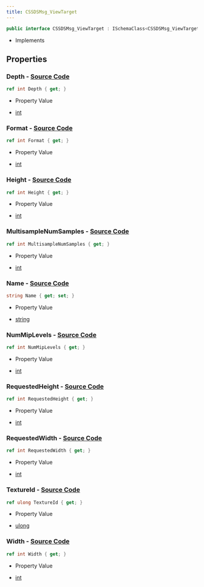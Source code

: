 ```yaml
---
title: CSSDSMsg_ViewTarget
---
```


```csharp
public interface CSSDSMsg_ViewTarget : ISchemaClass<CSSDSMsg_ViewTarget>, ISchemaField, ISchemaClass, INativeHandle
```

- Implements

## Properties

### **Depth** - [Source Code](https://github.com/swiftly-solution/swiftlys2/blob/main/managed/src/SwiftlyS2.Generated/Schemas/Interfaces/CSSDSMsg_ViewTarget.cs#L30)

```csharp
ref int Depth { get; }
```

- Property Value

- [int](https://learn.microsoft.com/dotnet/api/system.int32)

### **Format** - [Source Code](https://github.com/swiftly-solution/swiftlys2/blob/main/managed/src/SwiftlyS2.Generated/Schemas/Interfaces/CSSDSMsg_ViewTarget.cs#L34)

```csharp
ref int Format { get; }
```

- Property Value

- [int](https://learn.microsoft.com/dotnet/api/system.int32)

### **Height** - [Source Code](https://github.com/swiftly-solution/swiftlys2/blob/main/managed/src/SwiftlyS2.Generated/Schemas/Interfaces/CSSDSMsg_ViewTarget.cs#L22)

```csharp
ref int Height { get; }
```

- Property Value

- [int](https://learn.microsoft.com/dotnet/api/system.int32)

### **MultisampleNumSamples** - [Source Code](https://github.com/swiftly-solution/swiftlys2/blob/main/managed/src/SwiftlyS2.Generated/Schemas/Interfaces/CSSDSMsg_ViewTarget.cs#L32)

```csharp
ref int MultisampleNumSamples { get; }
```

- Property Value

- [int](https://learn.microsoft.com/dotnet/api/system.int32)

### **Name** - [Source Code](https://github.com/swiftly-solution/swiftlys2/blob/main/managed/src/SwiftlyS2.Generated/Schemas/Interfaces/CSSDSMsg_ViewTarget.cs#L16)

```csharp
string Name { get; set; }
```

- Property Value

- [string](https://learn.microsoft.com/dotnet/api/system.string)

### **NumMipLevels** - [Source Code](https://github.com/swiftly-solution/swiftlys2/blob/main/managed/src/SwiftlyS2.Generated/Schemas/Interfaces/CSSDSMsg_ViewTarget.cs#L28)

```csharp
ref int NumMipLevels { get; }
```

- Property Value

- [int](https://learn.microsoft.com/dotnet/api/system.int32)

### **RequestedHeight** - [Source Code](https://github.com/swiftly-solution/swiftlys2/blob/main/managed/src/SwiftlyS2.Generated/Schemas/Interfaces/CSSDSMsg_ViewTarget.cs#L26)

```csharp
ref int RequestedHeight { get; }
```

- Property Value

- [int](https://learn.microsoft.com/dotnet/api/system.int32)

### **RequestedWidth** - [Source Code](https://github.com/swiftly-solution/swiftlys2/blob/main/managed/src/SwiftlyS2.Generated/Schemas/Interfaces/CSSDSMsg_ViewTarget.cs#L24)

```csharp
ref int RequestedWidth { get; }
```

- Property Value

- [int](https://learn.microsoft.com/dotnet/api/system.int32)

### **TextureId** - [Source Code](https://github.com/swiftly-solution/swiftlys2/blob/main/managed/src/SwiftlyS2.Generated/Schemas/Interfaces/CSSDSMsg_ViewTarget.cs#L18)

```csharp
ref ulong TextureId { get; }
```

- Property Value

- [ulong](https://learn.microsoft.com/dotnet/api/system.uint64)

### **Width** - [Source Code](https://github.com/swiftly-solution/swiftlys2/blob/main/managed/src/SwiftlyS2.Generated/Schemas/Interfaces/CSSDSMsg_ViewTarget.cs#L20)

```csharp
ref int Width { get; }
```

- Property Value

- [int](https://learn.microsoft.com/dotnet/api/system.int32)

